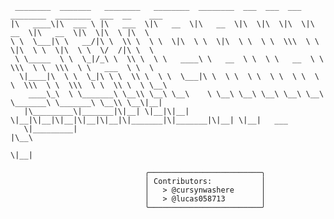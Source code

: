 ```
 ________  _______   ________   ________  ________  ___  ___  ___  ________  ________  ___  __    ___       
|\   ____\|\  ___ \ |\   ___  \|\   __  \|\   __  \|\  \|\  \|\  \|\   __  \|\   __  \|\  \|\  \ |\  \      
\ \  \___|\ \   __/|\ \  \\ \  \ \  \|\  \ \  \|\  \ \  \ \  \\\  \ \  \|\  \ \  \|\  \ \  \/  /|\ \  \     
 \ \_____  \ \  \_|/_\ \  \\ \  \ \   ____\ \   __  \ \  \ \   __  \ \  \\\  \ \  \\\  \ \   ___  \ \  \    
  \|____|\  \ \  \_|\ \ \  \\ \  \ \  \___|\ \  \ \  \ \  \ \  \ \  \ \  \\\  \ \  \\\  \ \  \\ \  \ \__\   
    ____\_\  \ \_______\ \__\\ \__\ \__\    \ \__\ \__\ \__\ \__\ \__\ \_______\ \_______\ \__\\ \__\|__|   
   |\_________\|_______|\|__| \|__|\|__|     \|__|\|__|\|__|\|__|\|__|\|_______|\|_______|\|__| \|__|   ___ 
   \|_________|                                                                                        |\__\
                                                                                                       \|__|
```
                                                                                                            
                                  ╭─────────────────────────╮
                                  │ Contributors:           │
                                  │   > @cursynwashere      │
                                  │   > @lucas058713        │
                                  ╰─────────────────────────╯
